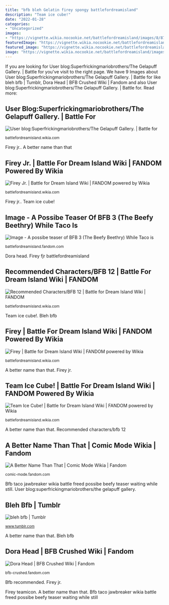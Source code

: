 ```yaml
---
title: "bfb bleh Gelatin firey spongy battlefordreamisland"
description: "Team ice cube!"
date: "2022-01-28"
categories:
- "Uncategorized"
images:
- "https://vignette.wikia.nocookie.net/battlefordreamisland/images/8/87/Firey_jr._wiki_pose.png/revision/latest?cb=20161109011716"
featuredImage: "https://vignette.wikia.nocookie.net/battlefordreamisland/images/8/87/Firey_jr._wiki_pose.png/revision/latest?cb=20161109011716"
featured_image: "https://vignette.wikia.nocookie.net/battlefordreamisland/images/2/2b/A_possibe_teaser_of_BFB_3_(The_Beefy_Beethry)_While_Taco_is_still_in_a_jawbreaker_waiting_to_be_freed./revision/latest?cb=20171208234259"
image: "https://vignette.wikia.nocookie.net/battlefordreamisland/images/d/dd/Icons0034.png/revision/latest?cb=20180213174928"
---
```


If you are looking for User blog:Superfrickingmariobrothers/The Gelapuff Gallery. | Battle for you've visit to the right page. We have 9 Images about User blog:Superfrickingmariobrothers/The Gelapuff Gallery. | Battle for like bleh bfb | Tumblr, Dora Head | BFB Crushed Wiki | Fandom and also User blog:Superfrickingmariobrothers/The Gelapuff Gallery. | Battle for. Read more:

## User Blog:Superfrickingmariobrothers/The Gelapuff Gallery. | Battle For

![User blog:Superfrickingmariobrothers/The Gelapuff Gallery. | Battle for](https://vignette.wikia.nocookie.net/battlefordreamisland/images/3/3b/Gelapuff.png/revision/latest?cb=20171018033908 "Team ice cube!")

<small>battlefordreamisland.wikia.com</small>

Firey jr.. A better name than that

## Firey Jr. | Battle For Dream Island Wiki | FANDOM Powered By Wikia

![Firey Jr. | Battle for Dream Island Wiki | FANDOM powered by Wikia](https://vignette.wikia.nocookie.net/battlefordreamisland/images/8/87/Firey_jr._wiki_pose.png/revision/latest?cb=20161109011716 "User blog:superfrickingmariobrothers/the gelapuff gallery.")

<small>battlefordreamisland.wikia.com</small>

Firey jr.. Team ice cube!

## Image - A Possibe Teaser Of BFB 3 (The Beefy Beethry) While Taco Is

![Image - A possibe teaser of BFB 3 (The Beefy Beethry) While Taco is](https://vignette.wikia.nocookie.net/battlefordreamisland/images/2/2b/A_possibe_teaser_of_BFB_3_(The_Beefy_Beethry)_While_Taco_is_still_in_a_jawbreaker_waiting_to_be_freed./revision/latest?cb=20171208234259 "Bfb gaty bleh")

<small>battlefordreamisland.fandom.com</small>

Dora head. Firey fjr battlefordreamisland

## Recommended Characters/BFB 12 | Battle For Dream Island Wiki | FANDOM

![Recommended Characters/BFB 12 | Battle for Dream Island Wiki | FANDOM](https://vignette.wikia.nocookie.net/battlefordreamisland/images/7/7a/Popped_bubble_BFB_12.PNG/revision/latest?cb=20180710200300 "Firey jr.")

<small>battlefordreamisland.wikia.com</small>

Team ice cube!. Bleh bfb

## Firey | Battle For Dream Island Wiki | FANDOM Powered By Wikia

![Firey | Battle for Dream Island Wiki | FANDOM powered by Wikia](https://vignette.wikia.nocookie.net/battlefordreamisland/images/d/dd/Icons0034.png/revision/latest?cb=20180213174928 "Recommended characters/bfb 12")

<small>battlefordreamisland.wikia.com</small>

A better name than that. Firey jr.

## Team Ice Cube! | Battle For Dream Island Wiki | FANDOM Powered By Wikia

![Team Ice Cube! | Battle for Dream Island Wiki | FANDOM powered by Wikia](https://vignette.wikia.nocookie.net/battlefordreamisland/images/d/d4/Screen_Shot_2017-11-04_at_10.59.37_PM.png/revision/latest?cb=20171105041056 "Bfb gaty bleh")

<small>battlefordreamisland.wikia.com</small>

A better name than that. Recommended characters/bfb 12

## A Better Name Than That | Comic Mode Wikia | Fandom

![A Better Name Than That | Comic Mode Wikia | Fandom](https://vignette.wikia.nocookie.net/comic-mode/images/2/2e/ABNTT.png/revision/latest?cb=20180320161337 "Bfb taco jawbreaker wikia battle freed possibe beefy teaser waiting while still")

<small>comic-mode.fandom.com</small>

Bfb taco jawbreaker wikia battle freed possibe beefy teaser waiting while still. User blog:superfrickingmariobrothers/the gelapuff gallery.

## Bleh Bfb | Tumblr

![bleh bfb | Tumblr](https://64.media.tumblr.com/7ad278aeeedae7f52694fee892da432f/a96c5014f3ae9feb-16/s500x750/301276c8dcbc087815f474f1cfb4ad7207623424.png "Bfb taco jawbreaker wikia battle freed possibe beefy teaser waiting while still")

<small>www.tumblr.com</small>

A better name than that. Bleh bfb

## Dora Head | BFB Crushed Wiki | Fandom

![Dora Head | BFB Crushed Wiki | Fandom](https://vignette.wikia.nocookie.net/bfb-crushed/images/d/db/Dora_Head-0.png/revision/latest/scale-to-width-down/2000?cb=20200424030651 "User blog:superfrickingmariobrothers/the gelapuff gallery.")

<small>bfb-crushed.fandom.com</small>

Bfb recommended. Firey jr.

Firey teamicon. A better name than that. Bfb taco jawbreaker wikia battle freed possibe beefy teaser waiting while still
